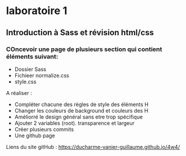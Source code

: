 # laboratoire 1
## Introduction à Sass et révision html/css

### COncevoir une page de plusieurs section qui contient éléments suivant:
- Dossier Sass
- Fichieer normalize.css
- style.css

A réaliser :
- Compléter chacune des règles de style des éléments H
- Changer les couleurs de background et couleurs des H
- Améliorré le design général sans etre trop spécifique
- Ajouter 2 variables (root). transparence et largeur
- Créer plusieurs commits
- Une github page

Liens du site gitHub : https://ducharme-vanier-guillaume.github.io/4w4/